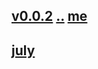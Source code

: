 ## [v0.0.2](https://github.com/littleflute/ENGLISH-IN-A-MINUTE/edit/master/files/2018/readme.md) [..](..) [me]()
## [july](july)
